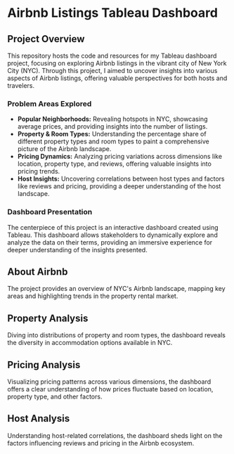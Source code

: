 # Airbnb Listings Tableau Dashboard

## Project Overview
This repository hosts the code and resources for my Tableau dashboard project, focusing on exploring Airbnb listings in the vibrant city of New York City (NYC). Through this project, I aimed to uncover insights into various aspects of Airbnb listings, offering valuable perspectives for both hosts and travelers.

### Problem Areas Explored
- **Popular Neighborhoods:** Revealing hotspots in NYC, showcasing average prices, and providing insights into the number of listings.
- **Property & Room Types:** Understanding the percentage share of different property types and room types to paint a comprehensive picture of the Airbnb landscape.
- **Pricing Dynamics:** Analyzing pricing variations across dimensions like location, property type, and reviews, offering valuable insights into pricing trends.
- **Host Insights:** Uncovering correlations between host types and factors like reviews and pricing, providing a deeper understanding of the host landscape.

### Dashboard Presentation
The centerpiece of this project is an interactive dashboard created using Tableau. This dashboard allows stakeholders to dynamically explore and analyze the data on their terms, providing an immersive experience for deeper understanding of the insights presented.

## About Airbnb
The project provides an overview of NYC's Airbnb landscape, mapping key areas and highlighting trends in the property rental market.

## Property Analysis
Diving into distributions of property and room types, the dashboard reveals the diversity in accommodation options available in NYC.

## Pricing Analysis
Visualizing pricing patterns across various dimensions, the dashboard offers a clear understanding of how prices fluctuate based on location, property type, and other factors.

## Host Analysis
Understanding host-related correlations, the dashboard sheds light on the factors influencing reviews and pricing in the Airbnb ecosystem.

